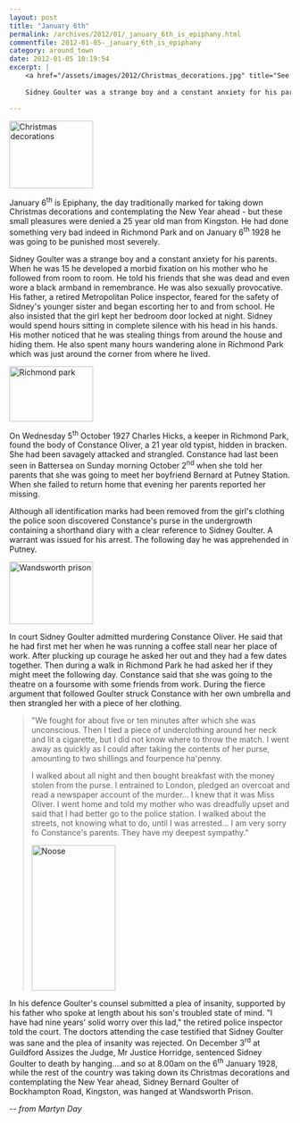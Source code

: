 ```yaml
---
layout: post
title: "January 6th"
permalink: /archives/2012/01/_january_6th_is_epiphany.html
commentfile: 2012-01-05-_january_6th_is_epiphany
category: around_town
date: 2012-01-05 10:19:54
excerpt: |
    <a href="/assets/images/2012/Christmas_decorations.jpg" title="See larger version of - Christmas decorations"><img src="/assets/images/2012/Christmas_decorations_thumb.jpg" width="150" height="121" alt="Christmas decorations" class="photo right" /></a>
    
    Sidney Goulter was a strange boy and a constant anxiety for his parents. When he was 15 he developed a morbid fixation on his mother who he followed from room to room. He told his friends that she was dead and even wore a black armband in remembrance. He was also sexually provocative. His father, a retired Metropolitan Police inspector, feared for the safety of Sidney's younger sister and began escorting her to and from school. He also insisted that the girl kept her bedroom door locked at night. Sidney would spend hours sitting in complete silence with his head in his hands. His mother noticed that he was stealing things from around the house and hiding them. He also spent many hours wandering alone in Richmond Park which was just around the corner from where he lived.

---
```


<div markdown="1" class="box">
<a href="/assets/images/2012/Christmas_decorations.jpg" title="See larger version of - Christmas decorations"><img src="/assets/images/2012/Christmas_decorations_thumb.jpg" width="150" height="121" alt="Christmas decorations" class="photo left" /></a>

January 6<sup>th</sup> is Epiphany, the day traditionally marked for taking down Christmas decorations and contemplating the New Year ahead - but these small pleasures were denied a 25 year old man from Kingston. He had done something very bad indeed in Richmond Park and on January 6<sup>th</sup> 1928 he was going to be punished most severely.

</div>
Sidney Goulter was a strange boy and a constant anxiety for his parents. When he was 15 he developed a morbid fixation on his mother who he followed from room to room. He told his friends that she was dead and even wore a black armband in remembrance. He was also sexually provocative. His father, a retired Metropolitan Police inspector, feared for the safety of Sidney's younger sister and began escorting her to and from school. He also insisted that the girl kept her bedroom door locked at night. Sidney would spend hours sitting in complete silence with his head in his hands. His mother noticed that he was stealing things from around the house and hiding them. He also spent many hours wandering alone in Richmond Park which was just around the corner from where he lived.

<a href="/assets/images/2012/Richmond_park.jpg" title="See larger version of - Richmond park"><img src="/assets/images/2012/Richmond_park_thumb.jpg" width="150" height="99" alt="Richmond park" class="photo right" /></a>

On Wednesday 5<sup>th</sup> October 1927 Charles Hicks, a keeper in Richmond Park, found the body of Constance Oliver, a 21 year old typist, hidden in bracken. She had been savagely attacked and strangled. Constance had last been seen in Battersea on Sunday morning October 2<sup>nd</sup> when she told her parents that she was going to meet her boyfriend Bernard at Putney Station. When she failed to return home that evening her parents reported her missing.

Although all identification marks had been removed from the girl's clothing the police soon discovered Constance's purse in the undergrowth containing a shorthand diary with a clear reference to Sidney Goulter. A warrant was issued for his arrest. The following day he was apprehended in Putney.

<a href="/assets/images/2012/Wandsworth_prison.jpg" title="See larger version of - Wandsworth prison"><img src="/assets/images/2012/Wandsworth_prison_thumb.jpg" width="150" height="112" alt="Wandsworth prison" class="photo right" /></a>

In court Sidney Goulter admitted murdering Constance Oliver. He said that he had first met her when he was running a coffee stall near her place of work. After plucking up courage he asked her out and they had a few dates together. Then during a walk in Richmond Park he had asked her if they might meet the following day. Constance said that she was going to the theatre on a foursome with some friends from work. During the fierce argument that followed Goulter struck Constance with her own umbrella and then strangled her with a piece of her clothing.

> "We fought for about five or ten minutes after which she was unconscious. Then I tied a piece of underclothing around her neck and lit a cigarette, but I did not know where to throw the match. I went away as quickly as I could after taking the contents of her purse, amounting to two shillings and fourpence ha'penny.
> 
>  I walked about all night and then bought breakfast with the money stolen from the purse. I entrained to London, pledged an overcoat and read a newspaper account of the murder... I knew that it was Miss Oliver. I went home and told my mother who was dreadfully upset and said that I had better go to the police station. I walked about the streets, not knowing what to do, until I was arrested... I am very sorry fo Constance's parents. They have my deepest sympathy."
> 
>  <a href="/assets/images/2012/Noose.jpg" title="See larger version of - Noose"><img src="/assets/images/2012/Noose_thumb.jpg" width="150" height="261" alt="Noose" class="photo right" /></a>
> 
> 
 In his defence Goulter's counsel submitted a plea of insanity, supported by his father who spoke at length about his son's troubled state of mind. "I have had nine years' solid worry over this lad," the retired police inspector told the court. The doctors attending the case testified that Sidney Goulter was sane and the plea of insanity was rejected. On December 3<sup>rd</sup> at Guildford Assizes the Judge, Mr Justice Horridge, sentenced Sidney Goulter to death by hanging....and so at 8.00am on the 6<sup>th</sup> January 1928, while the rest of the country was taking down its Christmas decorations and contemplating the New Year ahead, Sidney Bernard Goulter of Bockhampton Road, Kingston, was hanged at Wandsworth Prison.

<cite>-- from Martyn Day</cite>
